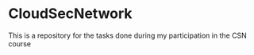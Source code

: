 # CloudSecNetwork
This is a repository for the tasks done during my participation in the CSN course
